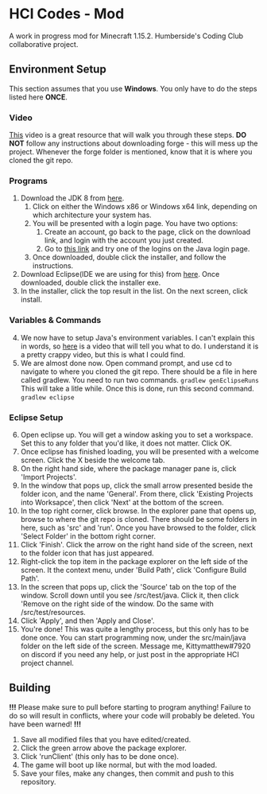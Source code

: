 #  HCI Codes - Mod
A work in progress mod for Minecraft 1.15.2.
Humberside's Coding Club collaborative project.


## Environment Setup
This section assumes that you use __Windows__.
You only have to do the steps listed here __ONCE__.

### Video
[This](https://www.youtube.com/watch?v=H55ClYTdQEI) video is a great resource that will walk you through these steps. __DO NOT__ follow any instructions about downloading forge - this will mess up the project. Whenever the forge folder is mentioned, know that it is where you cloned the git repo.

### Programs
1. Download the JDK 8 from [here](https://www.oracle.com/ca-en/java/technologies/javase/javase-jdk8-downloads.html).
	1. Click on either the Windows x86 or Windows x64 link, depending on which architecture your system has.
	2. You will be presented with a login page. You have two options:
		1. Create an account, go back to the page, click on the download link, and login with the account you just created.
		2. Go to [this link](http://bugmenot.com/view/oracle.com) and try one of the logins on the Java login page.
	3. Once downloaded, double click the installer, and follow the instructions.
2. Download Eclipse(IDE we are using for this) from [here](https://www.eclipse.org/downloads/download.php?file=/oomph/epp/2020-09/R/eclipse-inst-jre-win64.exe). Once downloaded, double click the installer exe.
3. In the installer, click the top result in the list. On the next screen, click install.

### Variables & Commands
4. We now have to setup Java's environment variables. I can't explain this in words, so [here](https://youtu.be/104dNWmM6Rs?t=109) is a video that will tell you what to do. I understand it is a pretty crappy video, but this is what I could find.
5. We are almost done now. Open command prompt, and use cd to navigate to where you cloned the git repo. There should be a file in here called gradlew. You need to run two commands.
`gradlew genEclipseRuns`
This will take a litle while. Once this is done, run this second command.
`gradlew eclipse`

### Eclipse Setup
6. Open eclipse up. You will get a window asking you to set a workspace. Set this to any folder that you'd like, it does not matter. Click OK.
7. Once eclipse has finished loading, you will be presented with a welcome screen. Click the X beside the welcome tab.
8. On the right hand side, where the package manager pane is, click 'Import Projects'.
9. In the window that pops up, click the small arrow presented beside the folder icon, and the name 'General'. From there, click 'Existing Projects into Worksapce', then click 'Next' at the bottom of the screen.
10. In the top right corner, click browse. In the explorer pane that opens up, browse to where the git repo is cloned. There should be some folders in here, such as 'src' and 'run'. Once you have browsed to the folder, click 'Select Folder' in the bottom right corner.
11. Click 'Finish'. Click the arrow on the right hand side of the screen, next to the folder icon that has just appeared.
12. Right-click the top item in the package explorer on the left side of the screen. It the context menu, under 'Build Path', click 'Configure Build Path'.
13. In the screen that pops up, click the 'Source' tab on the top of the window. Scroll down until you see <git-repo-path>/src/test/java. Click it, then click 'Remove on the right side of the window. Do the same with <git-repo-path>/src/test/resources.
14. Click 'Apply', and then 'Apply and Close'.
12. You're done! This was quite a lengthy process, but this only has to be done once. You can start programming now, under the src/main/java folder on the left side of the screen. Message me, Kittymatthew#7920 on discord if you need any help, or just post in the appropriate HCI project channel.

## Building
__!!!__ Please make sure to pull before starting to program anything! Failure to do so will result in conflicts, where your code will probably be deleted. You have been warned! __!!!__

1. Save all modified files that you have edited/created.
2. Click the green arrow above the package explorer.
3. Click 'runClient' (this only has to be done once).
4. The game will boot up like normal, but with the mod loaded.
5. Save your files, make any changes, then commit and push to this repository.
